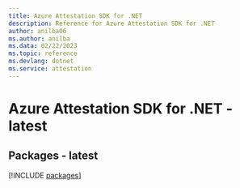 ```yaml
---
title: Azure Attestation SDK for .NET
description: Reference for Azure Attestation SDK for .NET
author: anilba06
ms.author: anilba
ms.data: 02/22/2023
ms.topic: reference
ms.devlang: dotnet
ms.service: attestation
---
```

# Azure Attestation SDK for .NET - latest
## Packages - latest
[!INCLUDE [packages](attestation-index.md)]